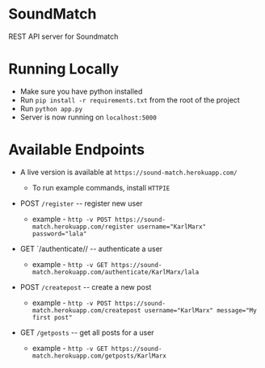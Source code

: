 # SoundMatch

REST API server for Soundmatch


# Running Locally
* Make sure you have python installed
* Run `pip install -r requirements.txt` from the root of the project
* Run `python app.py` 
* Server is now running on `localhost:5000`


# Available Endpoints

* A live version is available at `https://sound-match.herokuapp.com/`
  * To run example commands, install `HTTPIE`

* POST `/register` -- register new user
  * example - `http -v POST https://sound-match.herokuapp.com/register username="KarlMarx" password="lala"`

* GET `/authenticate/<username>/<password> -- authenticate a user
  * example - `http -v GET https://sound-match.herokuapp.com/authenticate/KarlMarx/lala`

* POST `/createpost` -- create a new post
  * example - `http -v POST https://sound-match.herokuapp.com/createpost username="KarlMarx" message="My first post"`

* GET `/getposts` -- get all posts for a user
  * example - `http -v GET https://sound-match.herokuapp.com/getposts/KarlMarx`

